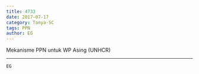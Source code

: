 ```yaml
---
title: 4733
date: 2017-07-17
category: Tanya-SC
tags: PPN
author: EG
---
```


Mekanisme PPN untuk WP Asing (UNHCR)

---



`EG`
